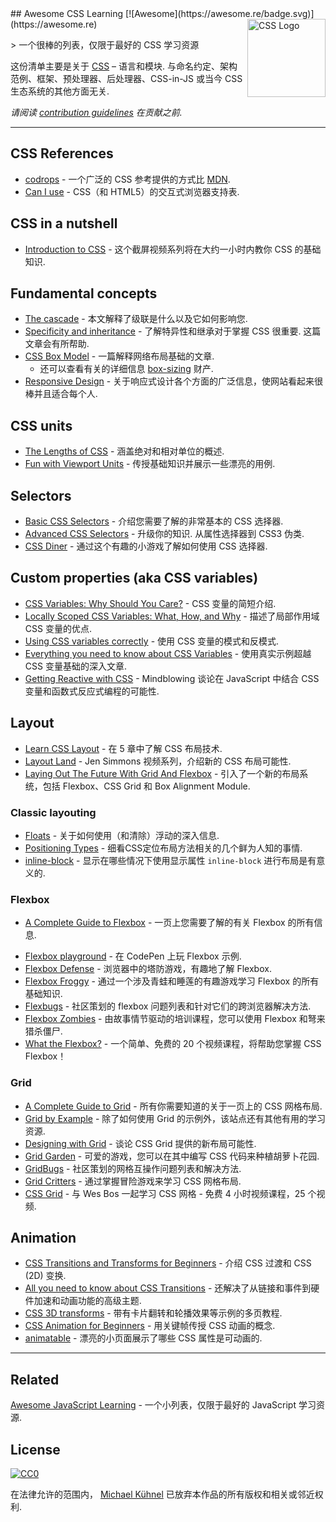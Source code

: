 <div class="github-widget" data-repo="micromata/awesome-css-learning"></div>
<script async src="https://pagead2.googlesyndication.com/pagead/js/adsbygoogle.js"></script><ins class="adsbygoogle" style="display:block" data-ad-client="ca-pub-6890694312814945" data-ad-slot="5473692530" data-ad-format="auto"  data-full-width-responsive="true"></ins><script>(adsbygoogle = window.adsbygoogle || []).push({});</script>
## Awesome CSS Learning [![Awesome](https://awesome.re/badge.svg)](https://awesome.re) <a href="https://developer.mozilla.org/docs/Web/CSS"><img src="https://upload.wikimedia.org/wikipedia/commons/d/d5/CSS3_logo_and_wordmark.svg" width="125" align="right" alt="CSS Logo"></a>

&gt; 一个很棒的列表，仅限于最好的 CSS 学习资源

这份清单主要是关于 [CSS](https://developer.mozilla.org/docs/Web/CSS)  – 语言和模块. 与命名约定、架构范例、框架、预处理器、后处理器、CSS-in-JS 或当今 CSS 生态系统的其他方面无关.

*请阅读 [contribution guidelines](https://github.com/micromata/awesome-css-learning/blob/master/./contributing.md) 在贡献之前.*



---

## CSS References

- [codrops](https://tympanus.net/codrops/css_reference/) - 一个广泛的 CSS 参考提供的方式比 [MDN](https://developer.mozilla.org/en-US/docs/Web/CSS/Reference).
- [Can I use](https://caniuse.com) - CSS（和 HTML5）的交互式浏览器支持表.

## CSS in a nutshell

- [Introduction to CSS](https://scrimba.com/g/gintrotocss) - 这个截屏视频系列将在大约一小时内教你 CSS 的基础知识.

## Fundamental concepts

- [The cascade](https://developer.mozilla.org/en-US/docs/Web/CSS/Cascade) - 本文解释了级联是什么以及它如何影响您.
- [Specificity and inheritance](https://www.smashingmagazine.com/2010/04/css-specificity-and-inheritance/)  - 了解特异性和继承对于掌握 CSS 很重要. 这篇文章会有所帮助.
- [CSS Box Model](https://developer.mozilla.org/en-US/docs/Learn/CSS/Introduction_to_CSS/Box_model) - 一篇解释网络布局基础的文章.
  - 还可以查看有关的详细信息 [box-sizing](https://css-tricks.com/box-sizing/) 财产.
- [Responsive Design](https://web.dev/learn/design/) - 关于响应式设计各个方面的广泛信息，使网站看起来很棒并且适合每个人.

## CSS units

- [The Lengths of CSS](https://css-tricks.com/the-lengths-of-css/) - 涵盖绝对和相对单位的概述.
- [Fun with Viewport Units](https://css-tricks.com/fun-viewport-units/) - 传授基础知识并展示一些漂亮的用例.

## Selectors

- [Basic CSS Selectors](https://www.sitepoint.com/css-selectors/) - 介绍您需要了解的非常基本的 CSS 选择器.
- [Advanced CSS Selectors](https://www.smashingmagazine.com/2009/08/taming-advanced-css-selectors/)  - 升级你的知识. 从属性选择器到 CSS3 伪类.
- [CSS Diner](https://flukeout.github.io) - 通过这个有趣的小游戏了解如何使用 CSS 选择器.

## Custom properties (aka CSS variables)

- [CSS Variables: Why Should You Care?](https://developers.google.com/web/updates/2016/02/css-variables-why-should-you-care) - CSS 变量的简短介绍.
- [Locally Scoped CSS Variables: What, How, and Why](https://una.im/local-css-vars/) - 描述了局部作用域 CSS 变量的优点.
- [Using CSS variables correctly](https://www.madebymike.com.au/writing/using-css-variables/) - 使用 CSS 变量的模式和反模式.
- [Everything you need to know about CSS Variables](https://medium.freecodecamp.org/everything-you-need-to-know-about-css-variables-c74d922ea855) - 使用真实示例超越 CSS 变量基础的深入文章.
- [Getting Reactive with CSS](https://www.youtube.com/watch?v=4IRPxCMAIfA) - Mindblowing 谈论在 JavaScript 中结合 CSS 变量和函数式反应式编程的可能性.

## Layout

- [Learn CSS Layout](http://book.mixu.net/css) - 在 5 章中了解 CSS 布局技术.
- [Layout Land](https://www.youtube.com/channel/UC7TizprGknbDalbHplROtag) - Jen Simmons 视频系列，介绍新的 CSS 布局可能性.
- [Laying Out The Future With Grid And Flexbox](https://www.youtube.com/watch?v=hj355PRbwSQ) - 引入了一个新的布局系统，包括 Flexbox、CSS Grid 和 Box Alignment Module.

### Classic layouting

- [Floats](https://tympanus.net/codrops/css_reference/float/) - 关于如何使用（和清除）浮动的深入信息.
- [Positioning Types](https://scotch.io/bar-talk/5-things-you-might-not-know-about-the-css-positioning-types) - 细看CSS定位布局方法相关的几个鲜为人知的事情.
- [inline-block](https://iamsteve.me/blog/entry/inline_block) - 显示在哪些情况下使用显示属性 `inline-block` 进行布局是有意义的.

### Flexbox

- [A Complete Guide to Flexbox](https://css-tricks.com/snippets/css/a-guide-to-flexbox/) - 一页上您需要了解的有关 Flexbox 的所有信息.
<!--lint ignore no-dead-urls-->
- [Flexbox playground](https://codepen.io/enxaneta/full/adLPwv) - 在 CodePen 上玩 Flexbox 示例.
- [Flexbox Defense](http://www.flexboxdefense.com) - 浏览器中的塔防游戏，有趣地了解 Flexbox.
- [Flexbox Froggy](https://flexboxfroggy.com) - 通过一个涉及青蛙和睡莲的有趣游戏学习 Flexbox 的所有基础知识.
- [Flexbugs](https://github.com/philipwalton/flexbugs) - 社区策划的 flexbox 问题列表和针对它们的跨浏览器解决方法.
- [Flexbox Zombies](https://flexboxzombies.com) - 由故事情节驱动的培训课程，您可以使用 Flexbox 和弩来猎杀僵尸.
- [What the Flexbox?](https://flexbox.io/) - 一个简单、免费的 20 个视频课程，将帮助您掌握 CSS Flexbox！

### Grid

- [A Complete Guide to Grid](https://css-tricks.com/snippets/css/complete-guide-grid/) - 所有你需要知道的关于一页上的 CSS 网格布局.
- [Grid by Example](https://gridbyexample.com) - 除了如何使用 Grid 的示例外，该站点还有其他有用的学习资源.
- [Designing with Grid](https://talks.jensimmons.com/J5VRbA/designing-with-grid) - 谈论 CSS Grid 提供的新布局可能性.
- [Grid Garden](https://cssgridgarden.com) - 可爱的游戏，您可以在其中编写 CSS 代码来种植胡萝卜花园.
- [GridBugs](https://github.com/rachelandrew/gridbugs) - 社区策划的网格互操作问题列表和解决方法.
- [Grid Critters](https://www.gridcritters.com) - 通过掌握冒险游戏来学习 CSS 网格布局.
- [CSS Grid](https://cssgrid.io) - 与 Wes Bos 一起学习 CSS 网格 - 免费 4 小时视频课程，25 个视频.

## Animation

- [CSS Transitions and Transforms for Beginners](https://robots.thoughtbot.com/transitions-and-transforms) - 介绍 CSS 过渡和 CSS (2D) 变换.
- [All you need to know about CSS Transitions](https://blog.alexmaccaw.com/all-you-need-to-know-about-css-transitions/) - 还解决了从链接和事件到硬件加速和动画功能的高级主题.
- [CSS 3D transforms](https://3dtransforms.desandro.com) - 带有卡片翻转和轮播效果等示例的多页教程.
- [CSS Animation for Beginners](https://robots.thoughtbot.com/css-animation-for-beginners) - 用关键帧传授 CSS 动画的概念.
- [animatable](http://leaverou.github.io/animatable/) - 漂亮的小页面展示了哪些 CSS 属性是可动画的. 

---

## Related

[Awesome JavaScript Learning](https://github.com/micromata/awesome-javascript-learning) - 一个小列表，仅限于最好的 JavaScript 学习资源.

## License

[![CC0](http://mirrors.creativecommons.org/presskit/buttons/88x31/svg/cc-zero.svg)](https://creativecommons.org/publicdomain/zero/1.0/)

在法律允许的范围内， [Michael Kühnel](http://micromata.de) 已放弃本作品的所有版权和相关或邻近权利.
